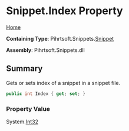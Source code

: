 # Snippet\.Index Property

[Home](../../../../README.md)

**Containing Type**: Pihrtsoft\.Snippets\.[Snippet](../README.md)

**Assembly**: Pihrtsoft\.Snippets\.dll

## Summary

Gets or sets index of a snippet in a snippet file\.

```csharp
public int Index { get; set; }
```

### Property Value

System\.[Int32](https://docs.microsoft.com/en-us/dotnet/api/system.int32)

